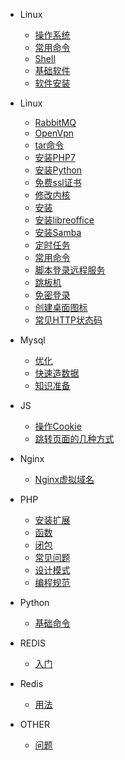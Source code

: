 - Linux
  - [操作系统](linux2/system.md)
  - [常用命令](linux2/cmd.md)
  - [Shell](linux2/shell.md)
  - [基础软件](linux2/soft.md)
  - [软件安装](linux2/install.md)
- Linux

  - [RabbitMQ](linux/centos_instal_rabbitmq.md)
  - [OpenVpn](linux/centos_openvpn.md)
  - [tar命令](linux/cmd-tar.md)
  - [安装PHP7](linux/install-php7.md)
  - [安装Python](linux/install-python3.7.md)
  - [免费ssl证书](linux/linux下生成免费证书.md)
  - [修改内核](linux/Linux修改内核满足高并发.md)
  - [安装](linux/Linux安装.md)
  - [安装libreoffice](linux/linux安装libreoffice-unoconv.md)
  - [安装Samba](linux/Linux安装Samba.md)
  - [定时任务](linux/Linux定时任务.md)
  - [常用命令](linux/Linux常用命令.md)
  - [脚本登录远程服务](linux/使用shell登陆远程服务器.md)
  - [跳板机](linux/使用跳板机映射内网服务到外网使用.md)
  - [免密登录](linux/免密登陆.md)
  - [创建桌面图标](linux/创建桌面图标.md)
  - [常见HTTP状态码](linux/常见HTTP状态码.md)
- Mysql

  - [优化](mysql/MySQL优化.md)
  - [快速造数据](mysql/Mysql制造数据.MD)
  - [知识准备](mysql/MySQL知识准备.md)
- JS

  - [操作Cookie](js/JS操作cookie.md)
  - [跳转页面的几种方式](js/JS跳转页面的几种方式.md)
- Nginx

  - [Nginx虚拟域名](nginx/centos_nginx_vhost.md)
- PHP

  - [安装扩展](php/PHP7扩展安装.md)
  - [函数](php/PHP之json_encode第二个参数详解.md)
  - [闭包](php/PHP匿名函数(闭包函数).md)
  - [常见问题](php/PHP常见问题.md)
  - [设计模式](php/PHP的一些设计模式.md)
  - [编程规范](php/PHP编程规范.md)
- Python

  - [基础命令](python/execl-combine.py)
- REDIS

  - [入门](redis/Redis入门.md)
- Redis
  - [用法](redis2/usage.md)
- OTHER

  - [问题](other/PHP连续数字索引引发的问题及解决方式.md)
